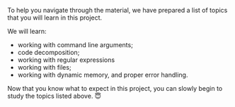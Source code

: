 To help you navigate through the material, we have prepared a list of topics that you will learn in this project. 

We will learn: 
- working with command line arguments;
- code decomposition;
- working with regular expressions
- working with files;
- working with dynamic memory, and proper error handling.

Now that you know what to expect in this project, you can slowly begin to study the topics listed above. 😇
